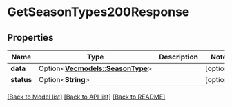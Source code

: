 # GetSeasonTypes200Response

## Properties

Name | Type | Description | Notes
------------ | ------------- | ------------- | -------------
**data** | Option<[**Vec<models::SeasonType>**](SeasonType.md)> |  | [optional]
**status** | Option<**String**> |  | [optional]

[[Back to Model list]](../README.md#documentation-for-models) [[Back to API list]](../README.md#documentation-for-api-endpoints) [[Back to README]](../README.md)


